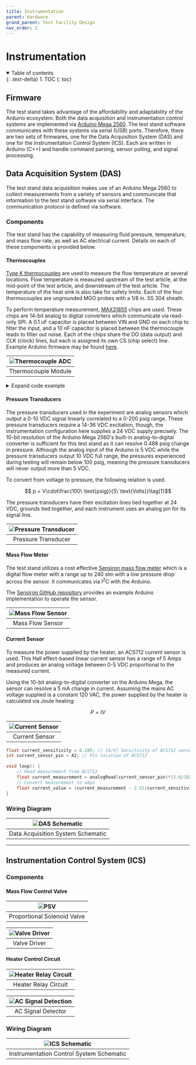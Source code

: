 ```yaml
---
title: Instrumentation
parent: Hardware
grand_parent: Test Facility Design
nav_order: 2
---
```


<script type="text/javascript" async
  src="https://cdn.mathjax.org/mathjax/latest/MathJax.js?config=TeX-MML-AM_CHTML">
</script>

# Instrumentation

<details open markdown="block">
  <summary>
    Table of contents
  </summary>
  {: .text-delta}
1. TOC
{: toc}

</details>


## Firmware

The test stand takes advantage of the affordability and adaptability of the Arduino ecosystem. Both the data acquisition and instrumentation control systems are implemented via [Arduino Mega 2560](https://store-usa.arduino.cc/products/arduino-mega-2560-rev3?selectedStore=us). The test stand software communicates with these systems via serial (USB) ports. Therefore, there are two sets of firmwares, one for the Data Acquisition System (DAS) and one for the Instrumentation Control System (ICS). Each are written in Arduino (C++) and handle command parsing, sensor polling, and signal processing.

## Data Acquisition System (DAS)

The test stand data acquisition makes use of an Arduino Mega 2560 to collect measurements from a variety of sensors and communicate that information to the test stand software via serial interface. The communication protocol is defined via software.

### Components

The test stand has the capability of measuring fluid pressure, temperature, and mass flow rate, as well as AC electrical current. Details on each of these components is provided below.

#### Thermocouples

[Type K thermocouples](../../assets/datasheets/JMTSS.pdf) are used to measure the flow temperature at several locations. Flow temperature is measured upstream of the test article, at the mid-point of the test article, and downstream of the test article. The temperature of the heat sink is also take for safety limits. Each of the four thermocouples are ungrounded MGO probes with a 1/8 in. SS 304 sheath.

To perform temperature measurement, [MAX31855](../../assets/datasheets/MAX31855.pdf) chips are used. These chips are 14-bit analog to digital converters which communicate via read-only SPI. A 0.1 uF capacitor is placed between VIN and GND on each chip to filter the input, and a 10 nF capacitor is placed between the thermocouple leads to filter out noise. Each of the chips share the DO (data output) and CLK (clock) lines, but each is assigned its own CS (chip select) line. Example Arduino firmware may be found [here](https://github.com/Zanduino/MAX31855/blob/master/examples/Demo/Demo.ino).

|![Thermocouple ADC](../../assets/images/thermocouple_adc.png)|
|:-:|
|Thermocouple Module|

<details>
    <summary>Expand code example</summary>

    ```cpp
    #include "MAX31855.h"  // Include MAX31855 Sensor library

    const uint32_t SERIAL_SPEED{115200};   ///< Set the baud rate for Serial I/O
    const uint8_t  SPI_CHIP_SELECT{2};     ///< Chip-Select PIN for SPI
    const uint8_t  SPI_MISO{MISO};         ///< Master-In, Slave-Out PIN for SPI
    const uint8_t  SPI_SYSTEM_CLOCK{SCK};  ///< System Clock PIN for SPI

    MAX31855_Class MAX31855;  ///< Create an instance of MAX31855

    void setup() {
    /*!
        @brief    Arduino method called once at startup to initialize the system
        @details  This is an Arduino IDE method which is called first upon boot or restart. It is only
                called one time and then control goes to the main "loop()" method, from which control
                never returns
        @return   void
    */
    Serial.begin(SERIAL_SPEED);
    #ifdef __AVR_ATmega32U4__  // If a 32U4 then wait 3 seconds for the interface to initialize
    delay(3000);
    #endif
    Serial.println(F("Starting software SPI demo program for MAX31855"));
    Serial.print(F("Initializing MAX31855 sensor\n"));
    
    while (!MAX31855.begin(SPI_CHIP_SELECT))  // Hardware SPI for MAX31855
    {
        Serial.println(F("Unable to start MAX31855. Waiting 3 seconds."));
        delay(3000);
    }  // of loop until device is located
    Serial.println();
    }  // of method setup()

    void loop() {
    int32_t ambientTemperature = MAX31855.readAmbient();  // retrieve MAX31855 die ambient temperature
    int32_t probeTemperature   = MAX31855.readProbe();    // retrieve thermocouple probe temp
    uint8_t faultCode          = MAX31855.fault();        // retrieve any error codes
    if (faultCode)                                        // Display error code if present
    {
        if (faultCode & B001) {
        Serial.println(F("Fault: Wire not connected"));
        }
        if (faultCode & B010) {
        Serial.println(F("Fault: Short-circuited to Ground (negative)"));
        }
        if (faultCode & B100) {
        Serial.println(F("Fault: Short-circuited to VCC (positive)"));
        }
    } else {
        // clang-format off
        Serial.print("Ambient Temperature is ");
        Serial.print((float)ambientTemperature / 1000, 3);
        Serial.println("\xC2\xB0""C");
        Serial.print("Probe Temperature is   ");
        Serial.print((float)probeTemperature / 1000, 3);
        Serial.println("\xC2\xB0""C\n");
        // clang-format on
    }  // of if-then-else an error occurred
    delay(5000);
    }  // of method loop()
    ```
</details>

#### Pressure Transducers

The pressure transducers used in the experiment are analog sensors which output a 0-10 VDC signal linearly correlated to a 0-200 psig range. These pressure transducers require a 14-36 VDC excitation, though, the instrumentation configuration here supplies a 24 VDC supply precisely. The 10-bit resolution of the Arduino Mega 2560's built-in analog-to-digital converter is sufficient for this test stand as it can resolve 0.488 psig change in pressure. Although the analog input of the Arduino is 5 VDC while the pressure transducers output 10 VDC full range, the pressures experienced during testing will remain below 100 psig, meaning the pressure transducers will never output more than 5 VDC.

To convert from voltage to pressure, the following relation is used.

$$ p = V\cdot\frac{100\ \text{psig}}{5\ \text{Volts}}\tag{1}$$ 

The pressure transducers have their excitation lines tied together at 24 VDC, grounds tied together, and each instrument uses an analog pin for its signal line.

|![Pressure Transducer](../../assets/images/pressure_transducer.png)|
|:-:|
|Pressure Transducer|

#### Mass Flow Meter

The test stand utilizes a cost effective [Sensiron mass flow meter](../../assets/datasheets/Sensirion_Mass_Flow_Meters_SFM3019_Datasheet.pdf) which is a digital flow meter with a range up to 240 slm with a low pressure drop across the sensor. It communicates via I<sup>2</sup>C with the Arduino.

The [Sensiron GitHub repository](https://github.com/Sensirion/embedded-sfm/tree/master/sfm3019) provides an example Arduino implementation to operate the sensor.

|![Mass Flow Sensor](../../assets/images/mass_flow_sensor.png)|
|:-:|
|Mass Flow Sensor|

#### Current Sensor

To measure the power supplied by the heater, an ACS712 current sensor is used. This Hall effect-based linear current sensor has a range of 5 Amps and produces an analog voltage between 0-5 VDC proportional to the measured current.

Using the 10-bit analog-to-digital converter on the Arduino Mega, the sensor can resolve a 5 mA change in current. Assuming the mains AC voltage supplied is a constant 120 VAC, the power supplied by the heater is calculated via Joule heating:

$$ P = IV$$

|![Current Sensor](../../assets/images/current_sensor.jpg)|
|:-:|
|Current Sensor|

```cpp
float current_sensitivity = 0.185; // [A/V] Sensitivity of ACS712 sensor
int current_sensor_pin = A2; // Pin location of ACS712

void loop() {
    // Read measurement from ACS712
    float current_measurement = analogRead(current_sensor_pin)*(5.0/1023.0);
    // Convert measurement to amps
    float current_value = (current_measurement - 2.5)/current_sensitivity;
}
```

### Wiring Diagram

|![DAS Schematic](../../assets/images/DAQ_schematic.png)|
|:-:|
|Data Acquisition System Schematic|

___

## Instrumentation Control System (ICS)

### Components

#### Mass Flow Control Valve

|![PSV](../../assets/images/solenoid_valve.png)|
|:-:|
|Proportional Solenoid Valve|

|![Valve Driver](../../assets/images/valve_driver.png)|
|:-:|
|Valve Driver|

#### Heater Control Circuit

|![Heater Relay Circuit](../../assets/images/heater_relay_circuit.png)|
|:-:|
|Heater Relay Circuit|

|![AC Signal Detection](../../assets/images/ac_signal_detection.png)|
|:-:|
|AC Signal Detector|

### Wiring Diagram

|![ICS Schematic](../../assets/images/ICS_schematic.png)|
|:-:|
|Instrumentation Control System Schematic|
